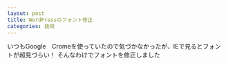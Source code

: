 ```yaml
---
layout: post
title: WordPressのフォント修正
categories: 技術
---
```


いつもGoogle　Cromeを使っていたので気づかなかったが、IEで見るとフォントが超見づらい！
そんなわけでフォントを修正しました

